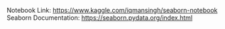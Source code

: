 Notebook Link: https://www.kaggle.com/iqmansingh/seaborn-notebook <br>
Seaborn Documentation: https://seaborn.pydata.org/index.html

